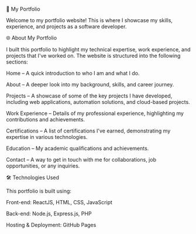 🚀 My Portfolio

Welcome to my portfolio website! This is where I showcase my skills, experience, and projects as a software developer.

🌐 About My Portfolio

I built this portfolio to highlight my technical expertise, work experience, and projects that I've worked on. The website is structured into the following sections:

Home – A quick introduction to who I am and what I do.

About – A deeper look into my background, skills, and career journey.

Projects – A showcase of some of the key projects I have developed, including web applications, automation solutions, and cloud-based projects.

Work Experience – Details of my professional experience, highlighting my contributions and achievements.

Certifications – A list of certifications I've earned, demonstrating my expertise in various technologies.

Education – My academic qualifications and achievements.

Contact – A way to get in touch with me for collaborations, job opportunities, or any inquiries.

🛠️ Technologies Used

This portfolio is built using:

Front-end: ReactJS, HTML, CSS, JavaScript

Back-end: Node.js, Express.js, PHP

Hosting & Deployment: GitHub Pages
